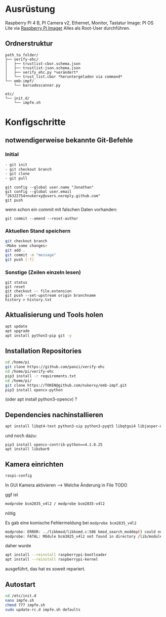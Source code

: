 # Ausrüstung

Raspberry PI 4 B, PI Camera v2, Ethernet, Monitor, Tastatur
Image: PI OS Lite via [Raspberry Pi Imager](https://www.raspberrypi.com/software/)
Alles als Root-User durchführen.

## Ordnerstruktur

```
path_to_folder/
├── verify-ehc/
│   ├── trustlist-cbor.schema.json
│   ├── trustlist-json.schema.json
│   ├── verify_ehc.py *verändert*
│   └── trust_list.cbor *heruntergeladen via command*
└── emb-impf/
    └── barcodescanner.py
```
```
etc/
└── init.d/
    └── impfe.sh

```
# Konfigschritte

## notwendigerweise bekannte Git-Befehle

### Initial

``` sh
- git init
- git checkout branch
- git clone
- git pull
```

```
git config --global user.name "Jonathan"
git config --global user.email "26322754+nukerxy@users.noreply.github.com"
git push
```

wenn schon ein commit mit falschen Daten vorhanden:

```
git commit --amend --reset-author
```
### Aktuellen Stand speichern

``` sh
git checkout branch
<Make some changes>
git add .
git commit -m "message"
git push [-f]
```
### Sonstige (Zeilen einzeln lesen)

```
git status
git reset
git checkout -- file.extension
git push --set-upstream origin branchname
history > history.txt
```

## Aktualisierung und Tools holen

``` sh
apt update
apt upgrade
apt install python3-pip git -y
```

## Installation Repositories

```sh
cd /home/pi
git clone https://github.com/panzi/verify-ehc
cd /home/pi/verify-ehc
pip3 install -r requirements.txt
cd /home/pi/
git clone https://TOKEN@github.com/nukerxy/emb-impf.git
pip3 install opencv-python
```
(oder apt install python3-opencv) ?

## Dependencies nachinstallieren

``` sh
apt install libqt4-test python3-sip python3-pyqt5 libqtgui4 libjasper-dev libatlas-base-dev
```
und noch dazu:

```
pip3 install opencv-contrib-python==4.1.0.25
apt install libzbar0
```
## Kamera einrichten

``` sh
raspi-config
```
In GUI Kamera aktivieren --> Welche Änderung in File TODO

ggf ist
``` sh
modprobe bcm2835_v4l2 / modprobe bcm2835-v4l2
```
nötig

Es gab eine komische Fehlermeldung bei `modprobe bcm2835_v4l2`
```sh
modprobe: ERROR: ../libkmod/libkomd.c:586 kmod_search_moddep() could not open moddep file '/lib/modules/5.10.17-71+/modules.dep.bin'
modprobe: FATAL: MOdule bcm3825_v4l2 not found in directory /lib/modules/5.10.17-v71+
```

daher wurde
``` sh
apt install --reinstall raspberrypi-bootloader
apt install --reinstall raspberrypi-kernel
```
ausgeführt, das hat es soweit repariert.

## Autostart

``` sh
cd /etc/init.d
nano impfe.sh
chmod 777 impfe.sh
sudo update-rc.d impfe.sh defaults
```
